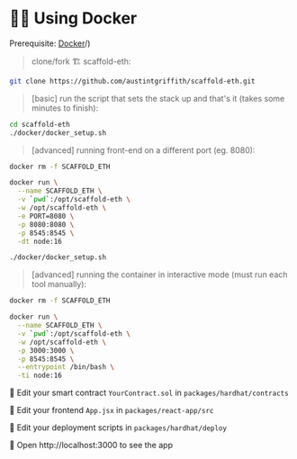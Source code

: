 # 🏄‍♂️ Using Docker

Prerequisite: [Docker](https://docs.docker.com/engine/install/)/)

> clone/fork 🏗 scaffold-eth:

```bash
git clone https://github.com/austintgriffith/scaffold-eth.git
```

> [basic] run the script that sets the stack up and that's it (takes some minutes to finish):

```bash
cd scaffold-eth
./docker/docker_setup.sh
```

> [advanced] running front-end on a different port (eg. 8080):

```bash
docker rm -f SCAFFOLD_ETH

docker run \
  --name SCAFFOLD_ETH \
  -v `pwd`:/opt/scaffold-eth \
  -w /opt/scaffold-eth \
  -e PORT=8080 \
  -p 8080:8080 \
  -p 8545:8545 \
  -dt node:16

./docker/docker_setup.sh
```

> [advanced] running the container in interactive mode (must run each tool manually):

```bash
docker rm -f SCAFFOLD_ETH

docker run \
  --name SCAFFOLD_ETH \
  -v `pwd`:/opt/scaffold-eth \
  -w /opt/scaffold-eth \
  -p 3000:3000 \
  -p 8545:8545 \
  --entrypoint /bin/bash \
  -ti node:16
```

🔏 Edit your smart contract `YourContract.sol` in `packages/hardhat/contracts`

📝 Edit your frontend `App.jsx` in `packages/react-app/src`

💼 Edit your deployment scripts in `packages/hardhat/deploy`

📱 Open http://localhost:3000 to see the app
